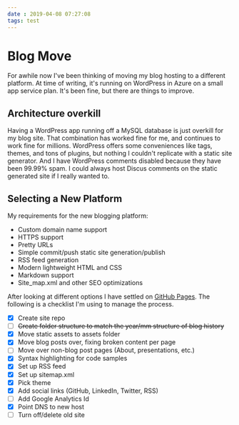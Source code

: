 ```yaml
---
date : 2019-04-08 07:27:08
tags: test
---
```

# Blog Move

For awhile now I've been thinking of moving my blog hosting to a different platform. At time of writing, it's running on WordPress in Azure on a small app service plan. It's been fine, but there are things to improve.

## Architecture overkill

Having a WordPress app running off a MySQL database is just overkill for my blog site. That combination has worked fine for me, and continues to work fine for millions. WordPress offers some conveniences like tags, themes, and tons of plugins, but nothing I couldn't replicate with a static site generator. And I have WordPress comments disabled because they have been 99.99% spam. I could always host Discus comments on the static generated site if I really wanted to.

## Selecting a New Platform

My requirements for the new blogging platform:

- Custom domain name support
- HTTPS support
- Pretty URLs
- Simple commit/push static site generation/publish
- RSS feed generation
- Modern lightweight HTML and CSS
- Markdown support
- Site_map.xml and other SEO optimizations

After looking at different options I have settled on [GitHub Pages](https://pages.github.com/). The following is a checklist I'm using to manage the process.

- [X] Create site repo
- [ ] ~~Create folder structure to match the year/mm structure of blog history~~
- [X] Move static assets to assets folder
- [X] Move blog posts over, fixing broken content per page
- [ ] Move over non-blog post pages (About, presentations, etc.)
- [X] Syntax highlighting for code samples
- [X] Set up RSS feed
- [X] Set up sitemap.xml
- [X] Pick theme
- [X] Add social links (GitHub, LinkedIn, Twitter, RSS)
- [ ] Add Google Analytics Id
- [X] Point DNS to new host
- [ ] Turn off/delete old site
